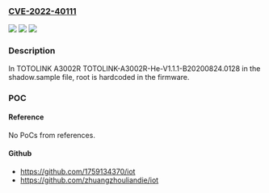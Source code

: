 ### [CVE-2022-40111](https://cve.mitre.org/cgi-bin/cvename.cgi?name=CVE-2022-40111)
![](https://img.shields.io/static/v1?label=Product&message=n%2Fa&color=blue)
![](https://img.shields.io/static/v1?label=Version&message=n%2Fa&color=blue)
![](https://img.shields.io/static/v1?label=Vulnerability&message=n%2Fa&color=brighgreen)

### Description

In TOTOLINK A3002R TOTOLINK-A3002R-He-V1.1.1-B20200824.0128 in the shadow.sample file, root is hardcoded in the firmware.

### POC

#### Reference
No PoCs from references.

#### Github
- https://github.com/1759134370/iot
- https://github.com/zhuangzhouliandie/iot

